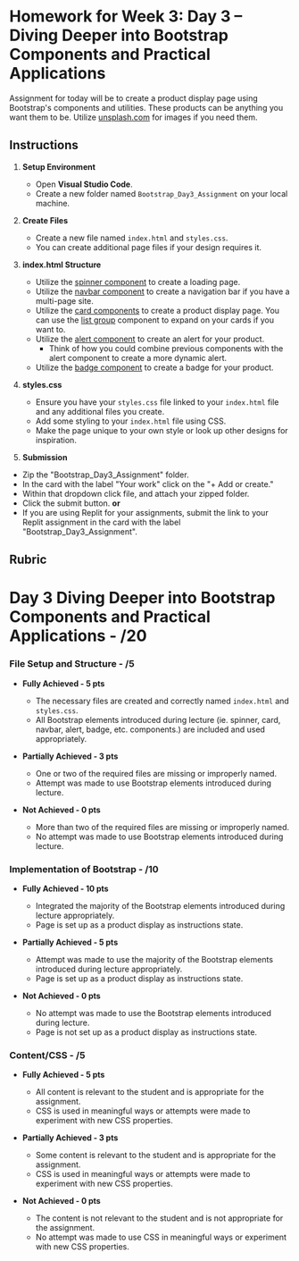 # Homework for Week 3:  Day 3 – Diving Deeper into Bootstrap Components and Practical Applications

Assignment for today will be to create a product display page using Bootstrap's components and utilities. These products can be anything you want them to be.  Utilize [unsplash.com](https://unsplash.com/) for images if you need them.

## Instructions

1. **Setup Environment**

   - Open **Visual Studio Code**.
   - Create a new folder named `Bootstrap_Day3_Assignment` on your local machine.

2. **Create Files**

    - Create a new file named `index.html` and `styles.css`.
    - You can create additional page files if your design requires it.

3. **index.html Structure**

    - Utilize the [spinner component](https://getbootstrap.com/docs/5.3/components/spinners/) to create a loading page.
    - Utilize the [navbar component](https://getbootstrap.com/docs/5.3/components/navbar/) to create a navigation bar if you have a multi-page site.
    - Utilize the [card components](https://getbootstrap.com/docs/5.3/components/card/) to create a product display page. You can use the [list group](https://getbootstrap.com/docs/5.3/components/card/#list-groups) component to expand on your cards if you want to.
    - Utilize the [alert component](https://getbootstrap.com/docs/5.3/components/alerts/) to create an alert for your product.
      - Think of how you could combine previous components with the alert component to create a more dynamic alert.
    - Utilize the [badge component](https://getbootstrap.com/docs/5.3/components/badge/) to create a badge for your product.

4. **styles.css**

    - Ensure you have your `styles.css` file linked to your `index.html` file and any additional files you create.
    - Add some styling to your `index.html` file using CSS.
    - Make the page unique to your own style or look up other designs for inspiration.

5. **Submission**

- Zip the "Bootstrap_Day3_Assignment" folder.
- In the card with the label "Your work" click on the "+ Add or create."
- Within that dropdown click file, and attach your zipped folder.
- Click the submit button.
    **or**
- If you are using Replit for your assignments, submit the link to your Replit assignment in the card with the label "Bootstrap_Day3_Assignment".

## Rubric

# Day 3 Diving Deeper into Bootstrap Components and Practical Applications - /20

### File Setup and Structure - /5

- **Fully Achieved - 5 pts**
  - The necessary files are created and correctly named `index.html` and `styles.css`.
  - All Bootstrap elements introduced during lecture (ie. spinner, card, navbar, alert, badge, etc. components.) are included and used appropriately.

- **Partially Achieved - 3 pts**
  - One or two of the required files are missing or improperly named.
  - Attempt was made to use Bootstrap elements introduced during lecture.

- **Not Achieved - 0 pts**
  - More than two of the required files are missing or improperly named.
  - No attempt was made to use Bootstrap elements introduced during lecture.

### Implementation of Bootstrap - /10

- **Fully Achieved - 10 pts**
  - Integrated the majority of the Bootstrap elements introduced during lecture appropriately.
  - Page is set up as a product display as instructions state.

- **Partially Achieved - 5 pts**
  - Attempt was made to use the majority of the Bootstrap elements introduced during lecture appropriately.
  - Page is set up as a product display as instructions state.

- **Not Achieved - 0 pts**
  - No attempt was made to use the Bootstrap elements introduced during lecture.
  - Page is not set up as a product display as instructions state.

### Content/CSS - /5

- **Fully Achieved - 5 pts**
  - All content is relevant to the student and is appropriate for the assignment.
  - CSS is used in meaningful ways or attempts were made to experiment with new CSS properties.

- **Partially Achieved - 3 pts**
  - Some content is relevant to the student and is appropriate for the assignment.
  - CSS is used in meaningful ways or attempts were made to experiment with new CSS properties.

- **Not Achieved - 0 pts**
  - The content is not relevant to the student and is not appropriate for the assignment.
  - No attempt was made to use CSS in meaningful ways or experiment with new CSS properties.
